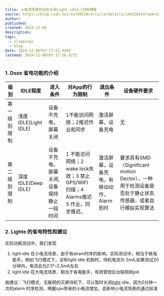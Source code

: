 ```yaml
---
title: 小电流场景的动态关闭Light idle-CSDN博客
source: https://blog.csdn.net/su749520/article/details/144226414?spm=1001.2014.3001.5502
author: 
published: 
created: 2024-12-06
description: 
tags:
  - clippings
  - blog
date: 2024-12-06T07:17:22.949Z
lastmod: 2024-12-06T07:17:56.627Z
---
```

### 1. Doze 省电功能的介绍

| 级别     | IDLE程度             | 进入条件                  | 对App的行为限制                                                   | 退出条件                     | 设备硬件要求                                                            |
| ------ | ------------------ | --------------------- | ----------------------------------------------------------- | ------------------------ | ----------------------------------------------------------------- |
| 第一级别限制 | 浅度IDLE(Light IDLE) | 设备不充电，屏幕关闭            | 1不能访问网络；2推迟作业和同步                                            | 激活屏幕，设备充电                | 无                                                                 |
| 第二级别限制 | 深度IDLE(Deep IDLE)  | 设备不充电，屏幕关闭,设备保持静止一段时间 | 1 不能访问网络；2 wake lock失效；3 禁止GPS/WIFI 扫描；4 Alarms推迟5 作业，同步推迟。 | 激活屏幕，设备充电，有移动动作，Alarm 到时 | 要求具有SMD（Significant motion Dector），一种用于检测设备是否处于静止状态传感器，或者自行模拟实现算法 |

### 2. Lighte 的省电特性和建议

实际功耗测试中，我们发现

1. light idle 在小电流场景，由于有alram时序的影响，实际测试中，相当于耗电能手，例如飞行模式下，没有light idle 机制时，待机电流为 2mA,如果测试20分钟内，电流会为2.17~2.5mA左右
2. light idle 在大电流场景，相当于省电能手，有效管控后台联网和job

故建议：飞行模式、无联网的灭屏待机下，可以暂时关闭[light](https://so.csdn.net/so/search?q=light\&spm=1001.2101.3001.7020) idle，因为5分钟一次的alarm 时序检测，唤醒cpu带来的小电流增加，会影响小电流场景的通过标准
